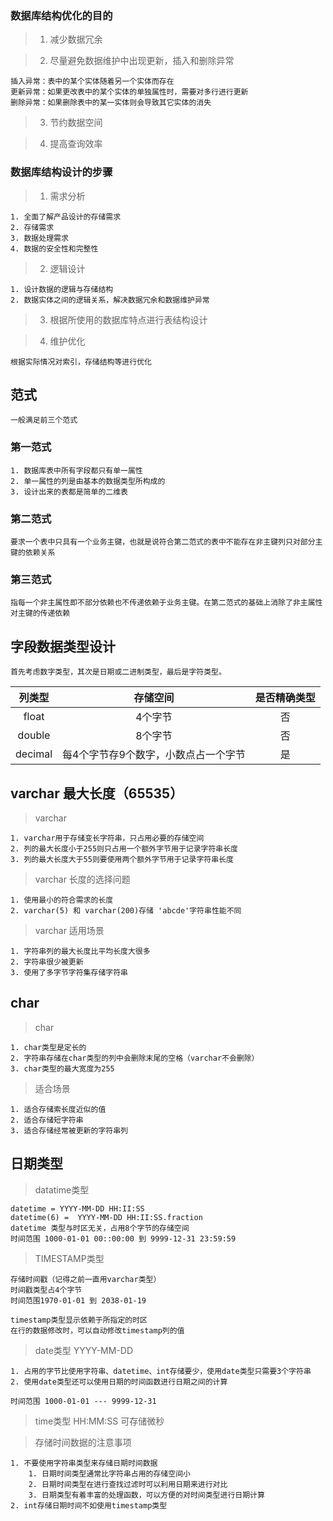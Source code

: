 ### 数据库结构优化的目的
>1. 减少数据冗余

>2. 尽量避免数据维护中出现更新，插入和删除异常

    插入异常：表中的某个实体随着另一个实体而存在
    更新异常：如果更改表中的某个实体的单独属性时，需要对多行进行更新
    删除异常：如果删除表中的某一实体则会导致其它实体的消失
>3. 节约数据空间

>4. 提高查询效率

### 数据库结构设计的步骤
> 1. 需求分析

    1. 全面了解产品设计的存储需求
    2. 存储需求
    3. 数据处理需求
    4. 数据的安全性和完整性

>2. 逻辑设计

    1. 设计数据的逻辑与存储结构
    2. 数据实体之间的逻辑关系，解决数据冗余和数据维护异常

>3. 根据所使用的数据库特点进行表结构设计


>4. 维护优化

    根据实际情况对索引，存储结构等进行优化


## 范式

    一般满足前三个范式

### 第一范式

    1. 数据库表中所有字段都只有单一属性
    2. 单一属性的列是由基本的数据类型所构成的
    3. 设计出来的表都是简单的二维表

### 第二范式
    要求一个表中只具有一个业务主键，也就是说符合第二范式的表中不能存在非主键列只对部分主键的依赖关系

### 第三范式
    指每一个非主属性即不部分依赖也不传递依赖于业务主键。在第二范式的基础上消除了非主属性对主键的传递依赖


## 字段数据类型设计
    首先考虑数字类型，其次是日期或二进制类型，最后是字符类型。

列类型|存储空间|是否精确类型
:-:|:-:|:-:|
float|4个字节|否
double|8个字节|否
decimal|每4个字节存9个数字，小数点占一个字节|是

## varchar 最大长度（65535）
> varchar

    1. varchar用于存储变长字符串，只占用必要的存储空间
    2. 列的最大长度小于255则只占用一个额外字节用于记录字符串长度
    3. 列的最大长度大于55则要使用两个额外字节用于记录字符串长度

>varchar 长度的选择问题

    1. 使用最小的符合需求的长度
    2. varchar(5) 和 varchar(200)存储 'abcde'字符串性能不同

> varchar 适用场景

    1. 字符串列的最大长度比平均长度大很多
    2. 字符串很少被更新
    3. 使用了多字节字符集存储字符串


## char
> char

    1. char类型是定长的 
    2. 字符串存储在char类型的列中会删除末尾的空格（varchar不会删除）
    3. char类型的最大宽度为255

> 适合场景

    1. 适合存储索长度近似的值
    2. 适合存储短字符串
    3. 适合存储经常被更新的字符串列

## 日期类型

> datatime类型

    datetime = YYYY-MM-DD HH:II:SS
    datetime(6) =  YYYY-MM-DD HH:II:SS.fraction
    datetime 类型与时区无关，占用8个字节的存储空间
    时间范围 1000-01-01 00::00:00 到 9999-12-31 23:59:59

>TIMESTAMP类型

    存储时间戳（记得之前一直用varchar类型）
    时间戳类型占4个字节
    时间范围1970-01-01 到 2038-01-19

    timestamp类型显示依赖于所指定的时区
    在行的数据修改时，可以自动修改timestamp列的值

> date类型  YYYY-MM-DD

    1. 占用的字节比使用字符串、datetime、int存储要少，使用date类型只需要3个字符串
    2. 使用date类型还可以使用日期的时间函数进行日期之间的计算

    时间范围 1000-01-01 --- 9999-12-31

> time类型 HH:MM:SS 可存储微秒


>存储时间数据的注意事项

    1. 不要使用字符串类型来存储日期时间数据
        1. 日期时间类型通常比字符串占用的存储空间小
        2. 日期时间类型在进行查找过滤时可以利用日期来进行对比
        3. 日期类型有着丰富的处理函数，可以方便的对时间类型进行日期计算
    2. int存储日期时间不如使用timestamp类型
    